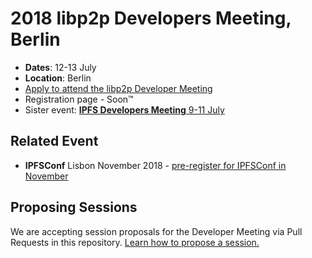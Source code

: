 # 2018 libp2p Developers Meeting, Berlin

- **Dates**: 12-13 July 
- **Location**: Berlin
- [Apply to attend the libp2p Developer Meeting](https://goo.gl/forms/8YpFQ7D00s5gC3hw2)
- Registration page - Soon™
- Sister event: [**IPFS Developers Meeting** 9-11 July](https://github.com/ipfs/developer-meetings)

## Related Event
- **IPFSConf** Lisbon November 2018 - [pre-register for IPFSConf in November](https://goo.gl/forms/0Pu6VZzG8pRAmrrv2)

## Proposing Sessions
We are accepting session proposals for the Developer Meeting via Pull Requests in this repository. [Learn how to propose a session.](./sessions/README.md)

